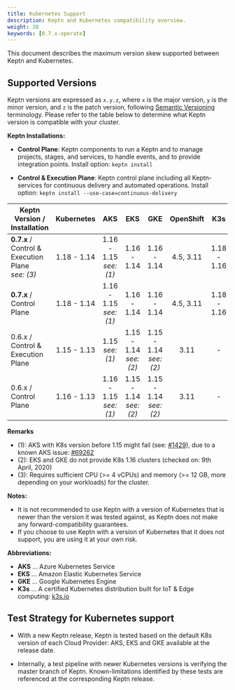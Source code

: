 ```yaml
---
title: Kubernetes Support
description: Keptn and Kubernetes compatibility overview.
weight: 30
keywords: [0.7.x-operate]
---
```


This document describes the maximum version skew supported between Keptn and Kubernetes.

## Supported Versions

Keptn versions are expressed as `x.y.z`, where `x` is the major version, `y` is the minor version, and `z` is the patch version, following [Semantic Versioning](https://semver.org/spec/v2.0.0.html) terminology. Please refer to the table below to determine what Keptn version is compatible with your cluster.

**Keptn Installations:**

* **Control Plane**: Keptn components to run a Keptn and to manage projects, stages, and services, to handle events, and to provide integration points. Install option: `keptn install`

* **Control & Execution Plane**: Keptn control plane including all Keptn-services for continuous delivery and automated operations. Install option: `keptn install --use-case=continuous-delivery`

<!-- use https://www.tablesgenerator.com/markdown_tables# for editing -->

| Keptn Version /<br>Installation       | Kubernetes        | AKS               | EKS           | GKE               | OpenShift   | K3s         | Minikube                | MicroK8s                     | Minishift |
|---------------------------------------|:-----------------:|:-----------------:|:-------------:|:-----------------:|:-----------:|:-----------:|:-----------------------:|:----------------------------:|:-----------------------------|
| **0.7.x** / <br>Control & Execution Plane<br>*see: (3)* | 1.18 - 1.14 | 1.16 - 1.15<br>*see: (1)* | 1.16 - 1.14 | 1.16 - 1.14   | 4.5, 3.11        | 1.18 - 1.16 | 1.10.1<br>(K8s:1.18.2) -<br> 1.3.1<br>(K8s:1.15) | -           | 1.34.2<br>(K8s: 1.11)     |
| **0.7.x** / <br>Control Plane             | 1.18 - 1.14 | 1.16 - 1.15<br>*see: (1)* | 1.16 - 1.14 | 1.16 - 1.14   | 4.5, 3.11        | 1.18 - 1.16 | 1.10.1<br>(K8s:1.18.2) -<br> 1.3.1<br>(K8s:1.15) | 1.18 - 1.16 | 1.34.2<br>(K8s: 1.11)     |
| 0.6.x / <br>Control & Execution Plane | 1.15 - 1.13 | 1.15<br>*see: (1)*   | 1.15 - 1.14<br>*see: (2)* | 1.15 - 1.14<br>*see: (2)* | 3.11      | -      | -                     | -                          | 1.34.2<br>(K8s: 1.11)     |
| 0.6.x / <br>Control Plane             | 1.16 - 1.13 | 1.16 - 1.15<br>*see: (1)*  | 1.15 - 1.14<br>*see: (2)* | 1.15 - 1.14<br>*see: (2)* | 3.11      | -      | 1.2<br>(K8s:1.15) | 1.18                     | 1.34.2<br>(K8s: 1.11)     |

**Remarks**

* (1): AKS with K8s version before 1.15 might fail (see: [#1429](https://github.com/keptn/keptn/issues/1429)), due to a known AKS issue: [#69262](https://github.com/kubernetes/kubernetes/issues/69262)
* (2): EKS and GKE do not provide K8s 1.16 clusters (checked on: 9th April, 2020)
* (3): Requires sufficient CPU (>= 4 vCPUs) and memory (>= 12 GB, more depending on your workloads) for the cluster.

**Notes:**

* It is not recommended to use Keptn with a version of Kubernetes that is newer than the version it was tested against, as Keptn does not make any forward-compatibility guarantees.
* If you choose to use Keptn with a version of Kubernetes that it does not support, you are using it at your own risk.

**Abbreviations:**

* **AKS** ... Azure Kubernetes Service
* **EKS** ... Amazon Elastic Kubernetes Service
* **GKE** ... Google Kubernetes Engine
* **K3s** ... A certified Kubernetes distribution built for IoT & Edge computing: [k3s.io](https://k3s.io/)

## Test Strategy for Kubernetes support

* With a new Keptn release, Keptn is tested based on the default K8s version of each Cloud Provider: AKS, EKS and GKE available at the release date.

* Internally, a test pipeline with newer Kubernetes versions is verifying the master branch of Keptn. Known-limitations identified by these tests are referenced at the corresponding Keptn release. 
